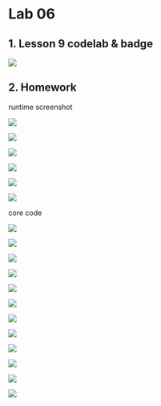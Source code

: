 # Lab 06

## 1. Lesson 9 codelab & badge

![](https://github.com/wen112358/SmartMobileDevelopment/blob/main/Lab06/badge.png)

## 2. Homework

runtime screenshot

![](https://github.com/wen112358/SmartMobileDevelopment/blob/main/Lab06/runtime_screenshot/1-1.png)

![](https://github.com/wen112358/SmartMobileDevelopment/blob/main/Lab06/runtime_screenshot/1-2.png)

![](https://github.com/wen112358/SmartMobileDevelopment/blob/main/Lab06/runtime_screenshot/1-3.png)

![](https://github.com/wen112358/SmartMobileDevelopment/blob/main/Lab06/runtime_screenshot/1-4.png)

![](https://github.com/wen112358/SmartMobileDevelopment/blob/main/Lab06/runtime_screenshot/1-5.png)

![](https://github.com/wen112358/SmartMobileDevelopment/blob/main/Lab06/runtime_screenshot/1-6.png)

core code

![](https://github.com/wen112358/SmartMobileDevelopment/blob/main/Lab06/core_code/2-1.png)

![](https://github.com/wen112358/SmartMobileDevelopment/blob/main/Lab06/core_code/2-2.png)

![](https://github.com/wen112358/SmartMobileDevelopment/blob/main/Lab06/core_code/2-3.png)

![](https://github.com/wen112358/SmartMobileDevelopment/blob/main/Lab06/core_code/2-4.png)

![](https://github.com/wen112358/SmartMobileDevelopment/blob/main/Lab06/core_code/2-5.png)

![](https://github.com/wen112358/SmartMobileDevelopment/blob/main/Lab06/core_code/2-6.png)

![](https://github.com/wen112358/SmartMobileDevelopment/blob/main/Lab06/core_code/2-7.png)

![](https://github.com/wen112358/SmartMobileDevelopment/blob/main/Lab06/core_code/2-8.png)

![](https://github.com/wen112358/SmartMobileDevelopment/blob/main/Lab06/core_code/2-9.png)

![](https://github.com/wen112358/SmartMobileDevelopment/blob/main/Lab06/core_code/2-10.png)

![](https://github.com/wen112358/SmartMobileDevelopment/blob/main/Lab06/core_code/2-11.png)

![](https://github.com/wen112358/SmartMobileDevelopment/blob/main/Lab06/core_code/2-12.png)
